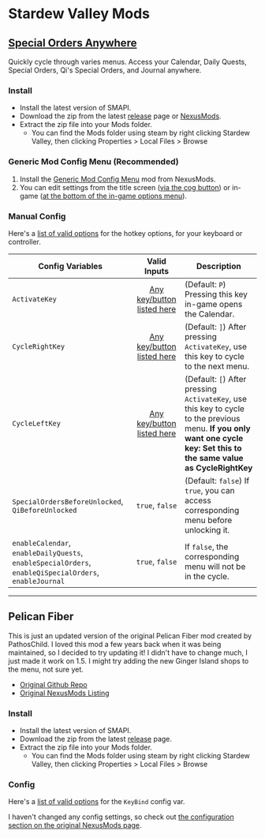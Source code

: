 # Stardew Valley Mods

## [Special Orders Anywhere](https://www.nexusmods.com/stardewvalley/mods/7588)
Quickly cycle through varies menus. Access your Calendar, Daily Quests, Special Orders, Qi's Special Orders, and Journal anywhere.

### Install
- Install the latest version of SMAPI.
- Download the zip from the latest [release](https://github.com/AcidicNic/StardewValleyMods/releases/tag/latest) page or [NexusMods](https://www.nexusmods.com/stardewvalley/mods/7588).
- Extract the zip file into your Mods folder.
    - You can find the Mods folder using steam by right clicking Stardew Valley, then clicking Properties > Local Files > Browse

### Generic Mod Config Menu (Recommended)
1. Install the [Generic Mod Config Menu](https://www.nexusmods.com/stardewvalley/mods/5098) mod from NexusMods.
2. You can edit settings from the title screen ([via the cog button](https://github.com/spacechase0/StardewValleyMods/blob/develop/GenericModConfigMenu/docs/screenshot-title.png)) or in-game ([at the bottom of the in-game options menu](https://github.com/spacechase0/StardewValleyMods/blob/develop/GenericModConfigMenu/docs/screenshot-in-game-options.png)).

### Manual Config
Here's a [list of valid options](https://stardewcommunitywiki.com/Modding:Player_Guide/Key_Bindings#Available_bindings) for the hotkey options, for your keyboard or controller.

| Config Variables | Valid Inputs | Description |
|---|:---:|---|
|`ActivateKey`|[Any key/button listed here](https://stardewcommunitywiki.com/Modding:Player_Guide/Key_Bindings#Available_bindings)|(Default: `P`) Pressing this key in-game opens the Calendar.|
|`CycleRightKey`|[Any key/button listed here](https://stardewcommunitywiki.com/Modding:Player_Guide/Key_Bindings#Available_bindings)|(Default: `]`) After pressing `ActivateKey`, use this key to cycle to the next menu.|
|`CycleLeftKey`|[Any key/button listed here](https://stardewcommunitywiki.com/Modding:Player_Guide/Key_Bindings#Available_bindings)|(Default: `[`) After pressing `ActivateKey`, use this key to cycle to the previous menu. **If you only want one cycle key: Set this to the same value as CycleRightKey**|
|`SpecialOrdersBeforeUnlocked`, `QiBeforeUnlocked`|`true`, `false`|(Default: `false`) If `true`, you can access corresponding menu before unlocking it.|
|`enableCalendar`, `enableDailyQuests`, `enableSpecialOrders`, `enableQiSpecialOrders`, `enableJournal`|`true`, `false`| If `false`, the corresponding menu will not be in the cycle.|

---

## Pelican Fiber
This is just an updated version of the original Pelican Fiber mod created by PathosChild. I loved this mod a few years back when it was being maintained, so I decided to try updating it! I didn't have to change much, I just made it work on 1.5. I might try adding the new Ginger Island shops to the menu, not sure yet.
 - [Original Github Repo](https://github.com/jdusbabek/stardewvalley)
 - [Original NexusMods Listing](https://www.nexusmods.com/stardewvalley/mods/631)

### Install
- Install the latest version of SMAPI.
- Download the zip from the latest [release](https://github.com/AcidicNic/StardewValleyMods/releases/tag/latest) page.
- Extract the zip file into your Mods folder.
    - You can find the Mods folder using steam by right clicking Stardew Valley, then clicking Properties > Local Files > Browse

### Config
Here's a [list of valid options](https://stardewcommunitywiki.com/Modding:Player_Guide/Key_Bindings#Available_bindings) for the `KeyBind` config var.

I haven't changed any config settings, so check out [the configuration section on the original NexusMods page](https://www.nexusmods.com/stardewvalley/mods/631?tab=description).
